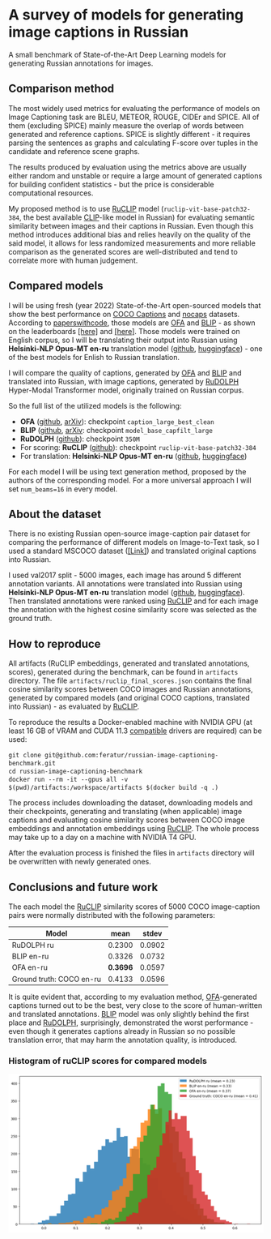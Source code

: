 # A survey of models for generating image captions in Russian
A small benchmark of State-of-the-Art Deep Learning models for generating Russian annotations for images.

## Comparison method
The most widely used metrics for evaluating the performance of models on Image Captioning task are BLEU, METEOR, ROUGE, CIDEr and SPICE. All of them (excluding SPICE) mainly measure the overlap of words between generated and reference captions. SPICE is slightly different - it requires parsing the sentences as graphs and calculating F-score over tuples in the candidate and reference scene graphs.

The results produced by evaluation using the metrics above are usually either random and unstable or require a large amount of generated captions for building confident statistics - but the price is considerable computational resources.

My proposed method is to use [RuCLIP](https://github.com/ai-forever/ru-clip) model (`ruclip-vit-base-patch32-384`, the best available [CLIP](https://arxiv.org/abs/2103.00020)-like model in Russian) for evaluating semantic similarity between images and their captions in Russian. Even though this method introduces additional bias and relies heavily on the quality of the said model, it allows for less randomized measurements and more reliable comparison as the generated scores are well-distributed and tend to correlate more with human judgement.

## Compared models
I will be using fresh (year 2022) State-of-the-Art open-sourced models that show the best performance on [COCO Captions](https://github.com/tylin/coco-caption) and [nocaps](https://nocaps.org/) datasets. According to [paperswithcode](https://paperswithcode.com/), those models are [OFA](https://github.com/OFA-Sys/OFA) and [BLIP](https://github.com/salesforce/BLIP) - as shown on the leaderboards [[here]](https://paperswithcode.com/sota/image-captioning-on-coco-captions) and [[here]](https://paperswithcode.com/sota/image-captioning-on-nocaps-val-out-domain). Those models were trained on English corpus, so I will be translating their output into Russian using  **Helsinki-NLP Opus-MT en-ru** translation model ([github](https://github.com/Helsinki-NLP/Opus-MT), [huggingface](https://huggingface.co/Helsinki-NLP/opus-mt-en-ru)) - one of the best models for Enlish to Russian translation.

I will compare the quality of captions, generated by [OFA](https://github.com/OFA-Sys/OFA) and [BLIP](https://github.com/salesforce/BLIP) and translated into Russian, with image captions, generated by [RuDOLPH](https://github.com/ai-forever/ru-dolph) Hyper-Modal Transformer model, originally trained on Russian corpus.

So the full list of the utilized models is the following:
- **OFA** ([github](https://github.com/OFA-Sys/OFA), [arXiv](https://arxiv.org/pdf/2202.03052.pdf)): checkpoint `caption_large_best_clean`
- **BLIP** ([github](https://github.com/salesforce/BLIP), [arXiv](https://arxiv.org/pdf/2201.12086.pdf): checkpoint `model_base_capfilt_large`
- **RuDOLPH** ([github](https://github.com/ai-forever/ru-dolph)): checkpoint `350M`
- For scoring: **RuCLIP** ([github](https://github.com/ai-forever/ru-clip)): checkpoint `ruclip-vit-base-patch32-384`
- For translation: **Helsinki-NLP Opus-MT en-ru** ([github](https://github.com/Helsinki-NLP/Opus-MT), [huggingface](https://huggingface.co/Helsinki-NLP/opus-mt-en-ru))

For each model I will be using text generation method, proposed by the authors of the corresponding model. For a more universal approach I will set `num_beams=16` in every model.

## About the dataset
There is no existing Russian open-source image-caption pair dataset for comparing the performance of different models on Image-to-Text task, so I used a standard MSCOCO dataset ([[Link]](https://cocodataset.org/)) and translated original captions into Russian.

I used val2017 split - 5000 images, each image has around 5 different annotation variants. All annotations were translated into Russian using **Helsinki-NLP Opus-MT en-ru** translation model ([github](https://github.com/Helsinki-NLP/Opus-MT), [huggingface](https://huggingface.co/Helsinki-NLP/opus-mt-en-ru)). Then translated annotations were ranked using [RuCLIP](https://github.com/ai-forever/ru-clip) and for each image the annotation with the highest cosine similarity score was selected as the ground truth.

## How to reproduce
All artifacts (RuCLIP embeddings, generated and translated annotations, scores), generated during the benchmark, can be found in `artifacts` directory. The file `artifacts/ruclip_final_scores.json` contains the final cosine similarity scores between COCO images and Russian annotations, generated by compared models (and original COCO captions, translated into Russian) - as evaluated by [RuCLIP](https://github.com/ai-forever/ru-clip).

To reproduce the results a Docker-enabled machine with NVIDIA GPU (at least 16 GB of VRAM and CUDA 11.3 [compatible](https://docs.nvidia.com/deploy/cuda-compatibility/index.html) drivers are required) can be used:
```
git clone git@github.com:feratur/russian-image-captioning-benchmark.git
cd russian-image-captioning-benchmark
docker run --rm -it --gpus all -v $(pwd)/artifacts:/workspace/artifacts $(docker build -q .)
```
The process includes downloading the dataset, downloading models and their checkpoints, generating and translating (when applicable) image captions and evaluating cosine similarity scores between COCO image embeddings and annotation embeddings using [RuCLIP](https://github.com/ai-forever/ru-clip). The whole process may take up to a day on a machine with NVIDIA T4 GPU.

After the evaluation process is finished the files in `artifacts` directory will be overwritten with newly generated ones.

## Conclusions and future work
The each model the [RuCLIP](https://github.com/ai-forever/ru-clip) similarity scores of 5000 COCO image-caption pairs were normally distributed with the following parameters:

Model | mean | stdev
--- | --- | ---
RuDOLPH ru | 0.2300 | 0.0902
BLIP en-ru | 0.3326 | 0.0732
OFA en-ru | **0.3696** | 0.0597
Ground truth: COCO en-ru | 0.4133 | 0.0596

It is quite evident that, according to my evaluation method, [OFA](https://github.com/OFA-Sys/OFA)-generated captions turned out to be the best, very close to the score of human-written and translated annotations. [BLIP](https://github.com/salesforce/BLIP) model was only slightly behind the first place and [RuDOLPH](https://github.com/ai-forever/ru-dolph), surprisingly, demonstrated the worst performance - even though it generates captions already in Russian so no possible translation error, that may harm the annotation quality, is introduced.

### Histogram of ruCLIP scores for compared models
![Alt text](artifacts/hist.png?raw=true "Comparison histogram")

